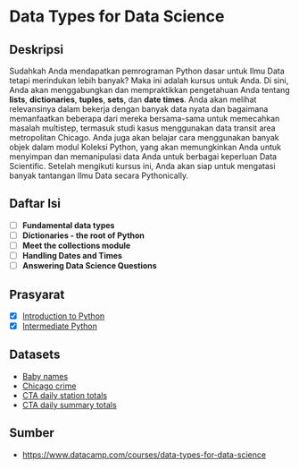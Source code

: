 # Data Types for Data Science

## Deskripsi

Sudahkah Anda mendapatkan pemrograman Python dasar untuk Ilmu Data tetapi merindukan lebih banyak? Maka ini adalah kursus untuk Anda. Di sini, Anda akan menggabungkan dan mempraktikkan pengetahuan Anda tentang **lists**, **dictionaries**, **tuples**, **sets**, dan **date times**. Anda akan melihat relevansinya dalam bekerja dengan banyak data nyata dan bagaimana memanfaatkan beberapa dari mereka bersama-sama untuk memecahkan masalah multistep, termasuk studi kasus menggunakan data transit area metropolitan Chicago. Anda juga akan belajar cara menggunakan banyak objek dalam modul Koleksi Python, yang akan memungkinkan Anda untuk menyimpan dan memanipulasi data Anda untuk berbagai keperluan Data Scientific. Setelah mengikuti kursus ini, Anda akan siap untuk mengatasi banyak tantangan Ilmu Data secara Pythonically.

## Daftar Isi

- [ ] **Fundamental data types**
- [ ] **Dictionaries - the root of Python**
- [ ] **Meet the collections module**
- [ ] **Handling Dates and Times**
- [ ] **Answering Data Science Questions**

## Prasyarat

- [x] [Introduction to Python](https://www.datacamp.com/courses/intro-to-python-for-data-science)
- [x] [Intermediate Python](https://www.datacamp.com/courses/intermediate-python-for-data-science)

## Datasets

* [Baby names](https://assets.datacamp.com/production/repositories/906/datasets/8043b235dab7ca9b3667df9195459bc6bf754c2a/baby_names.csv)
* [Chicago crime](https://assets.datacamp.com/production/repositories/906/datasets/7fe0304955dbf05e3a0d57c8959578dcef479e81/crime_sampler.csv)
* [CTA daily station totals](https://assets.datacamp.com/production/repositories/906/datasets/b7806a5db41c23931fd1adf02af54ac10c15e61c/cta_daily_station_totals.csv)
* [CTA daily summary totals](https://assets.datacamp.com/production/repositories/906/datasets/0c8af86b914fd9edfd3d907b6006fefaadaf827b/cta_daily_summary_totals.csv)


## Sumber

* https://www.datacamp.com/courses/data-types-for-data-science
